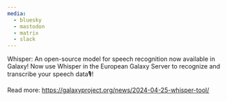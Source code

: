 ```yaml
---
media:
  - bluesky
  - mastodon
  - matrix
  - slack
---
```

Whisper: An open-source model for speech recognition now available in Galaxy!
Now use Whisper in the European Galaxy Server to recognize and transcribe your speech data🎙️!

Read more: https://galaxyproject.org/news/2024-04-25-whisper-tool/
